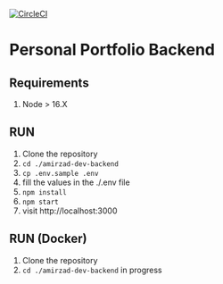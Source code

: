 [![CircleCI](https://dl.circleci.com/status-badge/img/gh/liiinx-com/amirzad-dev-backend/tree/main.svg?style=svg)](https://dl.circleci.com/status-badge/redirect/gh/liiinx-com/amirzad-dev-backend/tree/main)

# Personal Portfolio Backend

## Requirements

1. Node > 16.X

## RUN

1. Clone the repository
2. `cd ./amirzad-dev-backend`
3. `cp .env.sample .env`
4. fill the values in the ./.env file
5. `npm install`
6. `npm start`
7. visit http://localhost:3000

## RUN (Docker)

1. Clone the repository
2. `cd ./amirzad-dev-backend`
   in progress
